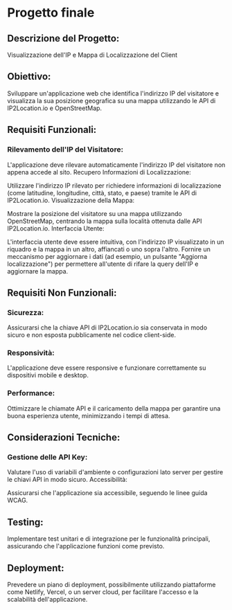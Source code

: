 # Progetto finale

## Descrizione del Progetto: 
Visualizzazione dell'IP e Mappa di Localizzazione del Client

## Obiettivo:
Sviluppare un'applicazione web che identifica l'indirizzo IP del visitatore e visualizza la sua posizione geografica su una mappa utilizzando le API di IP2Location.io e OpenStreetMap.

## Requisiti Funzionali:

### Rilevamento dell'IP del Visitatore:

L'applicazione deve rilevare automaticamente l'indirizzo IP del visitatore non appena accede al sito.
Recupero Informazioni di Localizzazione:

Utilizzare l'indirizzo IP rilevato per richiedere informazioni di localizzazione (come latitudine, longitudine, città, stato, e paese) tramite le API di IP2Location.io.
Visualizzazione della Mappa:

Mostrare la posizione del visitatore su una mappa utilizzando OpenStreetMap, centrando la mappa sulla località ottenuta dalle API IP2Location.io.
Interfaccia Utente:

L'interfaccia utente deve essere intuitiva, con l'indirizzo IP visualizzato in un riquadro e la mappa in un altro, affiancati o uno sopra l'altro.
Fornire un meccanismo per aggiornare i dati (ad esempio, un pulsante "Aggiorna localizzazione") per permettere all'utente di rifare la query dell'IP e aggiornare la mappa.

## Requisiti Non Funzionali:

### Sicurezza:

Assicurarsi che la chiave API di IP2Location.io sia conservata in modo sicuro e non esposta pubblicamente nel codice client-side.

### Responsività:

L'applicazione deve essere responsive e funzionare correttamente su dispositivi mobile e desktop.

### Performance:

Ottimizzare le chiamate API e il caricamento della mappa per garantire una buona esperienza utente, minimizzando i tempi di attesa.

## Considerazioni Tecniche:

### Gestione delle API Key:

Valutare l'uso di variabili d'ambiente o configurazioni lato server per gestire le chiavi API in modo sicuro.
Accessibilità:

Assicurarsi che l'applicazione sia accessibile, seguendo le linee guida WCAG.

## Testing:

Implementare test unitari e di integrazione per le funzionalità principali, assicurando che l'applicazione funzioni come previsto.

## Deployment:

Prevedere un piano di deployment, possibilmente utilizzando piattaforme come Netlify, Vercel, o un server cloud, per facilitare l'accesso e la scalabilità dell'applicazione.





